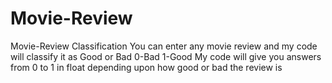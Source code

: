 # Movie-Review
Movie-Review Classification
You can enter any movie review and my code will classify it as Good or Bad
0-Bad
1-Good
My code will give you answers from 0 to 1 in float depending upon how good or bad the review is
